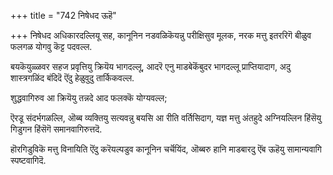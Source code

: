 +++
title = "742 निषेधद ऊहॆ"

+++
निषेधद अधिकारदल्लियू सह, कानूनिन नडवळिकॆयन्नु परीक्षिसुव मूलक, नरक मत्तु इतररिगॆ बीळुव फलगळ योगवु कॆट्ट पदवल्ल.

बयकॆयुळ्ळवर सहज प्रवृत्तियु क्रियॆय भागदल्लू, आदरॆ एनु माडबेकॆंबुदर भागदल्लू प्राप्तियादाग, अदु शास्त्रगळिंद बंदिदॆ ऎंदु हेळुवुदु तार्किकवल्ल.

शुद्धवागिरुव आ क्रियॆयु तन्नदे आद फलक्कॆ योग्यवल्ल;

ऎरडू संदर्भगळल्लि, ऒब्ब व्यक्तियु सत्यवन्नु बयसि आ रीति वर्तिसिदाग, यज्ञ मत्तु अंतहुदे अग्नियल्लिन हिंसॆयु गिडुगन हिंसॆगॆ समानवागिरुत्तदॆ.

हॊरगिडुविकॆ मत्तु विनायिति ऎंदु करॆयल्पडुव कानूनिन चर्चॆयिंद, ऒब्बरु हानि माडबारदु ऎंब ऊहॆयु सामान्यवागि स्पष्टवागिदॆ.

